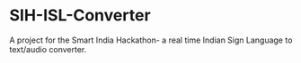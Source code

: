 # SIH-ISL-Converter
A project for the Smart India Hackathon- a real time Indian Sign Language to text/audio converter.
